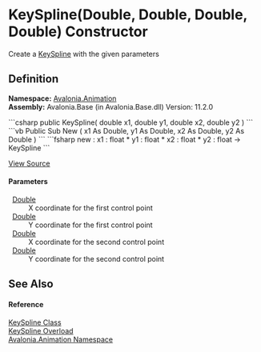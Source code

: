 # KeySpline(Double, Double, Double, Double) Constructor


Create a <a href="T_Avalonia_Animation_KeySpline">KeySpline</a> with the given parameters



## Definition
**Namespace:** <a href="N_Avalonia_Animation">Avalonia.Animation</a>  
**Assembly:** Avalonia.Base (in Avalonia.Base.dll) Version: 11.2.0

<Tabs groupId="api-code-preview">
<TabItem value="csharp" label="C#">
```csharp
public KeySpline(
	double x1,
	double y1,
	double x2,
	double y2
)
```
</TabItem>
<TabItem value="vb" label="VB">
```vb
Public Sub New ( 
	x1 As Double,
	y1 As Double,
	x2 As Double,
	y2 As Double
)
```
</TabItem>
<TabItem value="fsharp" label="F#">
```fsharp
new : 
        x1 : float * 
        y1 : float * 
        x2 : float * 
        y2 : float -> KeySpline
```
</TabItem>
</Tabs>



<a href="https://github.com/AvaloniaUI/Avalonia/tree/master/src/Avalonia.Base/Animation/KeySpline.cs#L65" title="View the source code">View Source</a>



#### Parameters
<dl><dt>  <a href="https://learn.microsoft.com/dotnet/api/system.double" target="_blank" rel="noopener noreferrer">Double</a></dt><dd>X coordinate for the first control point</dd><dt>  <a href="https://learn.microsoft.com/dotnet/api/system.double" target="_blank" rel="noopener noreferrer">Double</a></dt><dd>Y coordinate for the first control point</dd><dt>  <a href="https://learn.microsoft.com/dotnet/api/system.double" target="_blank" rel="noopener noreferrer">Double</a></dt><dd>X coordinate for the second control point</dd><dt>  <a href="https://learn.microsoft.com/dotnet/api/system.double" target="_blank" rel="noopener noreferrer">Double</a></dt><dd>Y coordinate for the second control point</dd></dl>

## See Also


#### Reference
<a href="T_Avalonia_Animation_KeySpline">KeySpline Class</a>  
<a href="Overload_Avalonia_Animation_KeySpline__ctor">KeySpline Overload</a>  
<a href="N_Avalonia_Animation">Avalonia.Animation Namespace</a>  

